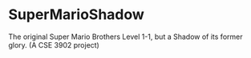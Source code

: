 # SuperMarioShadow
The original Super Mario Brothers Level 1-1, but a Shadow of its former glory. (A CSE 3902 project)

